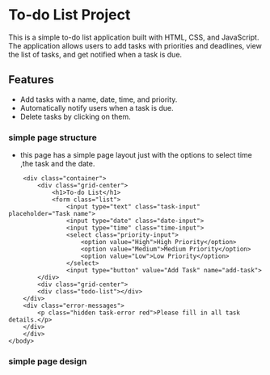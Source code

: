 # To-do List Project

This is a simple to-do list application built with HTML, CSS, and JavaScript. The application allows users to add tasks with priorities and deadlines, view the list of tasks, and get notified when a task is due.

## Features
- Add tasks with a name, date, time, and priority.
- Automatically notify users when a task is due.
- Delete tasks by clicking on them.

### simple page structure

- this page has a simple page layout just with the options to select time ,the task and the date.

``` <body>
    <div class="container">
        <div class="grid-center">
            <h1>To-do List</h1>
            <form class="list">
                <input type="text" class="task-input" placeholder="Task name">
                <input type="date" class="date-input">
                <input type="time" class="time-input">
                <select class="priority-input">
                    <option value="High">High Priority</option>
                    <option value="Medium">Medium Priority</option>
                    <option value="Low">Low Priority</option>
                </select>
                <input type="button" value="Add Task" name="add-task">
        </div>
        <div class="grid-center">
        <div class="todo-list"></div>
    </div>
    <div class="error-messages">
        <p class="hidden task-error red">Please fill in all task details.</p>
    </div>
    </div>
</body>
```
### simple page design 
